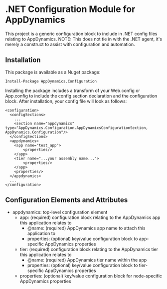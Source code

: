 # .NET Configuration Module for AppDynamics

This project is a generic configuration block to include in .NET config files relating to AppDynamics. NOTE: This does not
tie in with the .NET agent, it's merely a construct to assist with configuration and automation.

## Installation

This package is available as a Nuget package:

```
Install-Package AppDynamics.Configuration
```

Installing the package includes a transform of your Web.config or App.config to include the config section declaration
and the configuration block. After installation, your config file will look as follows:

```
<configuration>
  <configSections>
	...
    <section name="appdynamics" type="AppDynamics.Configuration.AppDynamicsConfigurationSection, AppDynamics.Configuration"/>
  </configSections>
  <appdynamics>
	<app name="test_app">
		<properties/>
	</app>
	<tier name="...your assembly name...">
		<properties/>
	</app>
    <properties/>
  </appdynamics>
  ...
</configuration>
```

## Configuration Elements and Attributes

* appdynamics: top-level configuration element
	* app: (required) configuration block relating to the AppDynamics app this application relates to
		* @name: (required) AppDynamics app name to attach this application to
		* properties: (optional) key/value configuration block to app-specific AppDynamics properties 
	* tier: (required) configuration block relating to the AppDynamics tier this application relates to
		* @name: (required) AppDynamics tier name within the app
		* properties: (optional) key/value configuration block to tier-specific AppDynamics properties 
	* properties: (optional) key/value configuration block for node-specific AppDynamics properties
